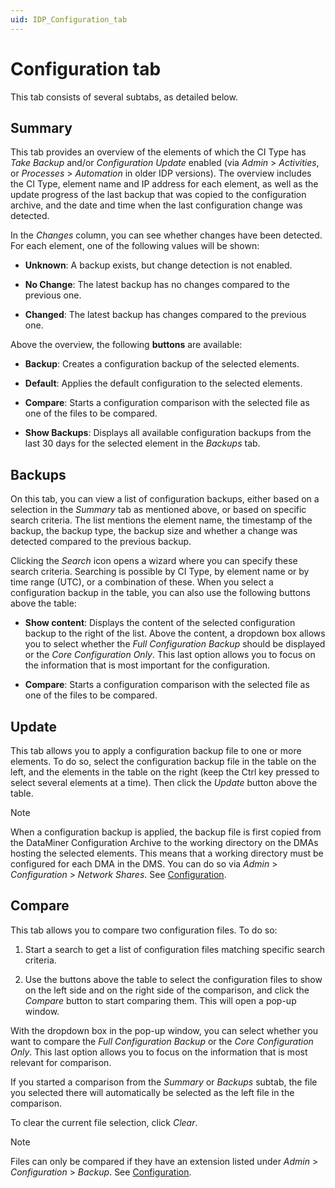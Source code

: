 ```yaml
---
uid: IDP_Configuration_tab
---
```


# Configuration tab

This tab consists of several subtabs, as detailed below.

## Summary

This tab provides an overview of the elements of which the CI Type has *Take Backup* and/or *Configuration Update* enabled (via *Admin* > *Activities*, or *Processes* > *Automation* in older IDP versions). The overview includes the CI Type, element name and IP address for each element, as well as the update progress of the last backup that was copied to the configuration archive, and the date and time when the last configuration change was detected.

In the *Changes* column, you can see whether changes have been detected. For each element, one of the following values will be shown:<!-- RN 43027 -->

- **Unknown**: A backup exists, but change detection is not enabled.

- **No Change**: The latest backup has no changes compared to the previous one.

- **Changed**: The latest backup has changes compared to the previous one.

Above the overview, the following **buttons** are available:

- **Backup**: Creates a configuration backup of the selected elements.

- **Default**: Applies the default configuration to the selected elements.

- **Compare**: Starts a configuration comparison with the selected file as one of the files to be compared.

- **Show Backups**: Displays all available configuration backups from the last 30 days for the selected element in the *Backups* tab.

## Backups

On this tab, you can view a list of configuration backups, either based on a selection in the *Summary* tab as mentioned above, or based on specific search criteria. The list mentions the element name, the timestamp of the backup, the backup type, the backup size and whether a change was detected compared to the previous backup.

Clicking the *Search* icon opens a wizard where you can specify these search criteria. Searching is possible by CI Type, by element name or by time range (UTC), or a combination of these. When you select a configuration backup in the table, you can also use the following buttons above the table:

- **Show content**: Displays the content of the selected configuration backup to the right of the list. Above the content, a dropdown box allows you to select whether the *Full Configuration Backup* should be displayed or the *Core Configuration Only*. This last option allows you to focus on the information that is most important for the configuration.

- **Compare**: Starts a configuration comparison with the selected file as one of the files to be compared.

## Update

This tab allows you to apply a configuration backup file to one or more elements. To do so, select the configuration backup file in the table on the left, and the elements in the table on the right (keep the Ctrl key pressed to select several elements at a time). Then click the *Update* button above the table.

> [!NOTE]
> When a configuration backup is applied, the backup file is first copied from the DataMiner Configuration Archive to the working directory on the DMAs hosting the selected elements. This means that a working directory must be configured for each DMA in the DMS. You can do so via *Admin* > *Configuration* > *Network Shares*. See [Configuration](xref:Configuration).

## Compare

This tab allows you to compare two configuration files. To do so:

1. Start a search to get a list of configuration files matching specific search criteria.

1. Use the buttons above the table to select the configuration files to show on the left side and on the right side of the comparison, and click the *Compare* button to start comparing them. This will open a pop-up window.<!-- RN 43181 -->

With the dropdown box in the pop-up window, you can select whether you want to compare the *Full Configuration Backup* or the *Core Configuration Only*. This last option allows you to focus on the information that is most relevant for comparison.

If you started a comparison from the *Summary* or *Backups* subtab, the file you selected there will automatically be selected as the left file in the comparison.

To clear the current file selection, click *Clear*.

> [!NOTE]
> Files can only be compared if they have an extension listed under *Admin* > *Configuration* > *Backup*. See [Configuration](xref:Configuration).
